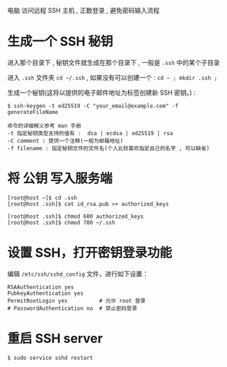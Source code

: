 



电脑 访问远程 SSH 主机 , 正数登录 , 避免密码输入流程

# 生成一个 SSH 秘钥

进入那个目录下 , 秘钥文件就生成在那个目录下 , 一般是 `.ssh` 中的某个子目录

进入 `.ssh` 文件夹 `cd ~/.ssh` , 如果没有可以创建一个 : `cd ~ ; mkdir .ssh ;`

生成一个秘钥(这将以提供的电子邮件地址为标签创建新 SSH 密钥。) : 
```
$ ssh-keygen -t ed25519 -C "your_email@example.com" -f generateFileName

命令的详细释义参考 man 手册
-t 指定秘钥类型支持的值有 :  dsa | ecdsa | ed25519 | rsa
-C comment : 提供一个注释(一般为邮箱地址)           
-f filename : 指定秘钥文件的文件名(个人比较喜欢指定自己的名字 , 可以缺省)
```


# 将 公钥 写入服务端
```
[root@host ~]$ cd .ssh
[root@host .ssh]$ cat id_rsa.pub >> authorized_keys

[root@host .ssh]$ chmod 600 authorized_keys
[root@host .ssh]$ chmod 700 ~/.ssh
```

# 设置 SSH，打开密钥登录功能
编辑 `/etc/ssh/sshd_config` 文件，进行如下设置：
```
RSAAuthentication yes
PubkeyAuthentication yes
PermitRootLogin yes          # 允许 root 登录
# PasswordAuthentication no  # 禁止密码登录
```

# 重启 SSH server
```
$ sudo service sshd restart
```